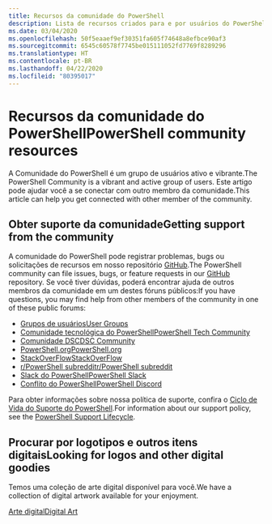 ```yaml
---
title: Recursos da comunidade do PowerShell
description: Lista de recursos criados para e por usuários do PowerShell
ms.date: 03/04/2020
ms.openlocfilehash: 50f5eaaef9ef30351fa605f74648a8efbce90af3
ms.sourcegitcommit: 6545c60578f7745be015111052fd7769f8289296
ms.translationtype: HT
ms.contentlocale: pt-BR
ms.lasthandoff: 04/22/2020
ms.locfileid: "80395017"
---
```

# <a name="powershell-community-resources"></a><span data-ttu-id="0ba6a-103">Recursos da comunidade do PowerShell</span><span class="sxs-lookup"><span data-stu-id="0ba6a-103">PowerShell community resources</span></span>

<span data-ttu-id="0ba6a-104">A Comunidade do PowerShell é um grupo de usuários ativo e vibrante.</span><span class="sxs-lookup"><span data-stu-id="0ba6a-104">The PowerShell Community is a vibrant and active group of users.</span></span> <span data-ttu-id="0ba6a-105">Este artigo pode ajudar você a se conectar com outro membro da comunidade.</span><span class="sxs-lookup"><span data-stu-id="0ba6a-105">This article can help you get connected with other member of the community.</span></span>

## <a name="getting-support-from-the-community"></a><span data-ttu-id="0ba6a-106">Obter suporte da comunidade</span><span class="sxs-lookup"><span data-stu-id="0ba6a-106">Getting support from the community</span></span>

<span data-ttu-id="0ba6a-107">A comunidade do PowerShell pode registrar problemas, bugs ou solicitações de recursos em nosso repositório [GitHub](https://github.com/powershell/powershell/issues).</span><span class="sxs-lookup"><span data-stu-id="0ba6a-107">The PowerShell community can file issues, bugs, or feature requests in our [GitHub](https://github.com/powershell/powershell/issues) repository.</span></span> <span data-ttu-id="0ba6a-108">Se você tiver dúvidas, poderá encontrar ajuda de outros membros da comunidade em um destes fóruns públicos:</span><span class="sxs-lookup"><span data-stu-id="0ba6a-108">If you have questions, you may find help from other members of the community in one of these public forums:</span></span>

- [<span data-ttu-id="0ba6a-109">Grupos de usuários</span><span class="sxs-lookup"><span data-stu-id="0ba6a-109">User Groups</span></span>](https://aka.ms/psusergroup)
- [<span data-ttu-id="0ba6a-110">Comunidade tecnológica do PowerShell</span><span class="sxs-lookup"><span data-stu-id="0ba6a-110">PowerShell Tech Community</span></span>](https://techcommunity.microsoft.com/t5/PowerShell/ct-p/WindowsPowerShell)
- [<span data-ttu-id="0ba6a-111">Comunidade DSC</span><span class="sxs-lookup"><span data-stu-id="0ba6a-111">DSC Community</span></span>](https://dsccommunity.org/)
- [<span data-ttu-id="0ba6a-112">PowerShell.org</span><span class="sxs-lookup"><span data-stu-id="0ba6a-112">PowerShell.org</span></span>](https://powershell.org/)
- [<span data-ttu-id="0ba6a-113">StackOverFlow</span><span class="sxs-lookup"><span data-stu-id="0ba6a-113">StackOverFlow</span></span>](https://stackoverflow.com/questions/tagged/powershell)
- [<span data-ttu-id="0ba6a-114">r/PowerShell subreddit</span><span class="sxs-lookup"><span data-stu-id="0ba6a-114">r/PowerShell subreddit</span></span>](https://www.reddit.com/r/PowerShell/)
- [<span data-ttu-id="0ba6a-115">Slack do PowerShell</span><span class="sxs-lookup"><span data-stu-id="0ba6a-115">PowerShell Slack</span></span>](https://join.slack.com/t/powershell/shared_invite/enQtNjk2ODE4MTkxNTY4LWJlOTU3NzBiYWFiMjM3Mzg3M2E5OGJiNGE4YjVhODVlNWNlY2I2ZWRkNGY2NjE4MThiYTg4OWI5NjA4MDM3ZjQ)
- [<span data-ttu-id="0ba6a-116">Conflito do PowerShell</span><span class="sxs-lookup"><span data-stu-id="0ba6a-116">PowerShell Discord</span></span>](https://discord.gg/Ju25cw6)

<span data-ttu-id="0ba6a-117">Para obter informações sobre nossa política de suporte, confira o [Ciclo de Vida do Suporte do PowerShell](/powershell/scripting/powershell-support-lifecycle).</span><span class="sxs-lookup"><span data-stu-id="0ba6a-117">For information about our support policy, see the [PowerShell Support Lifecycle](/powershell/scripting/powershell-support-lifecycle).</span></span>

## <a name="looking-for-logos-and-other-digital-goodies"></a><span data-ttu-id="0ba6a-118">Procurar por logotipos e outros itens digitais</span><span class="sxs-lookup"><span data-stu-id="0ba6a-118">Looking for logos and other digital goodies</span></span>

<span data-ttu-id="0ba6a-119">Temos uma coleção de arte digital disponível para você.</span><span class="sxs-lookup"><span data-stu-id="0ba6a-119">We have a collection of digital artwork available for your enjoyment.</span></span>

[<span data-ttu-id="0ba6a-120">Arte digital</span><span class="sxs-lookup"><span data-stu-id="0ba6a-120">Digital Art</span></span>](/powershell/scripting/community/digital-art)
